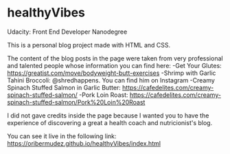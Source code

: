 # healthyVibes
Udacity: Front End Developer Nanodegree

This is a personal blog project made with HTML and CSS.

The content of the blog posts in the page were taken from very professional and talented people whose information you can find here:
-Get Your Glutes: https://greatist.com/move/bodyweight-butt-exercises
-Shrimp with Garlic Tahini Broccoli: @shredhappens. You can find him on Instagram
-Creamy Spinach Stuffed Salmon in Garlic Butter: https://cafedelites.com/creamy-spinach-stuffed-salmon/
-Pork Loin Roast: https://cafedelites.com/creamy-spinach-stuffed-salmon/Pork%20Loin%20Roast

I did not gave credits inside the page because I wanted you to have the experience of discovering a great a health coach and nutricionist's blog.

You can see it live in the following link: https://oribermudez.github.io/healthyVibes/index.html


